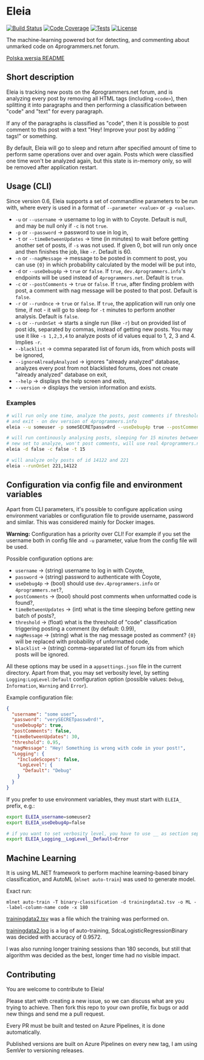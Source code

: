 # Eleia

[![Build Status](https://dev.azure.com/ktos/Eleia/_apis/build/status/ktos.Eleia?branchName=master)](https://dev.azure.com/ktos/Eleia/_build/latest?definitionId=5&branchName=master)
[![Code Coverage](https://img.shields.io/azure-devops/coverage/ktos/Eleia/5)](https://dev.azure.com/ktos/Eleia/_build?definitionId=5)
[![Tests](https://img.shields.io/azure-devops/tests/ktos/eleia/5)](https://dev.azure.com/ktos/Eleia/_build?definitionId=5)
[![License](https://img.shields.io/github/license/ktos/Eleia)](https://github.com/ktos/Eleia/blob/master/LICENSE)

The machine-learning powered bot for detecting, and commenting about unmarked
code on 4programmers.net forum.

[Polska wersja README](https://github.com/ktos/Eleia/blob/master/README.pl.md)

## Short description

Eleia is tracking new posts on the 4programmers.net forum, and is analyzing
every post by removing all HTML tags (including `<code>`), then splitting it
into paragraphs and then performing a classification between "code" and "text"
for every paragraph.

If any of the paragraphs is classified as "code", then it is possible to post
comment to this post with a text "Hey! Improve your post by adding ``` tags!"
or something.

By default, Eleia will go to sleep and return after specified amount of time
to perform same operations over and over again. Posts which were classified
one time won't be analyzed again, but this state is in-memory only, so will
be removed after application restart.

## Usage (CLI)

Since version 0.6, Eleia supports a set of commandline parameters to be run
with, where every is used in a format of `--parameter <value>` or `-p <value>`.

* `-u` or `--username` -> username to log in with to Coyote. Default is null,
and may be null only if `-c` is not `true`.
* `-p` or `--password` -> password to use in log in,
* `-t` or `--timeBetweenUpdates` -> time (in minutes) to wait before getting
another set of posts, if `-s` was not used. If given 0, bot will run only once
and then finishes the job, like `-r`. Default is 60.
* `-n` or `--nagMessage` -> message to be posted in comment to post, you can use
`{0}` in which probability calculated by the model will be put into,
* `-d` or `--useDebug4p` -> `true` or `false`. If `true`, `dev.4programmers.info`'s
endpoints will be used instead of `4programmers.net`. Default is `true`.
* `-c` or `--postComments` -> `true` or `false`. If `true`, after finding problem
with post, a comment with nag message will be posted to that post. Default is
`false`.
* `-r` or `--runOnce` -> `true` or `false`. If `true`, the application will run
only one time, if not - it will go to sleep for `-t` minutes to perform another
analysis. Default is `false`.
* `-s` or `--runOnSet` -> starts a single run (like `-r`) but on provided list of
post ids, separated by commas, instead of getting new posts. You may use it like
`-s 1,2,3,4` to analyze posts of id values equal to 1, 2, 3 and 4. Implies `-r`.
* `--blacklist` -> comma separated list of forum ids, from which posts will be
ignored,
* `--ignoreAlreadyAnalyzed` -> ignores "already analyzed" database, analyzes
every post from not blacklisted forums, does not create "already analyzed"
database on exit,
* `--help` -> displays the help screen and exits,
* `--version` -> displays the version information and exists.

### Examples

```bash
# will run only one time, analyze the posts, post comments if threshold is met
# and exit - on dev version of 4programmers.info
eleia --u someuser -p someSECRETpassw0rd --useDebug4p true --postComments true --runOnce true

# will run continously analysing posts, sleeping for 15 minutes between getting
# new set to analyze, won't post comments, will use real 4programmers.net
eleia -d false -c false -t 15

# will analyze only posts of id 14122 and 221
eleia --runOnSet 221,14122
```

## Configuration via config file and environment variables

Apart from CLI parameters, it's possible to configure application using
environment variables or configuration file to provide username, password
and similar. This was considered mainly for Docker images.

**Warning:** Configuration has a priority over CLI! For example if you set
the username both in config file and `-u` parameter, value from the config file
will be used.

Possible configuration options are:

* `username` -> (string) username to log in with Coyote,
* `password` -> (string) password to authenticate with Coyote,
* `useDebug4p` -> (bool) should use `dev.4programmers.info` or `4programmers.net`?,
* `postComments` -> (bool) should post comments when unformatted code is found?,
* `timeBetweenUpdates` -> (int) what is the time sleeping before getting new batch of posts?,
* `threshold` -> (float) what is the threshold of "code" classification triggering posting a comment (by default: 0.99),
* `nagMessage` -> (string) what is the nag message posted as comment? `{0}` will be replaced with probability of unformatted code,
* `blacklist` -> (string) comma-separated list of forum ids from which posts will be ignored.

All these options may be used in a `appsettings.json` file in the current directory.
Apart from that, you may set verbosity level, by setting `Logging:LogLevel:Default`
configuration option (possible values: `Debug`, `Information`, `Warning` and
`Error`).

Example configuration file:

```json
{
  "username": "some user",
  "password": "verySECRETpassw0rd!",
  "useDebug4p": true,
  "postComments": false,
  "timeBetweenUpdates": 30,
  "threshold": 0.95,
  "nagMessage": "Hey! Something is wrong with code in your post!",
  "Logging": {
    "IncludeScopes": false,
    "LogLevel": {
      "Default": "Debug"
    }
  }
}
```

If you prefer to use environment variables, they must start with `ELEIA_` prefix,
e.g.:

```bash
export ELEIA_username=someuser2
export ELEIA_useDebug4p=false

# if you want to set verbosity level, you have to use __ as section separator
export ELEIA_Logging__LogLevel__Default=Error
```

## Machine Learning

It is using ML.NET framework to perform machine learning-based binary classification,
and AutoML (`mlnet auto-train`) was used to generate model.

Exact run:

```batch
mlnet auto-train -T binary-classification -d trainingdata2.tsv -o ML --label-column-name code -x 180
```

[trainingdata2.tsv](https://github.com/ktos/Eleia/blob/master/trainingdata2.tsv)
was a file which the training was performed on.

[trainingdata2.log](https://github.com/ktos/Eleia/blob/master/trainingdata2.log)
is a log of auto-training, SdcaLogisticRegressionBinary was decided with
accuracy of 0.9572.

I was also running longer training sessions than 180 seconds, but still that
algorithm was decided as the best, longer time had no visible impact.

## Contributing

You are welcome to contribute to Eleia!

Please start with creating a new issue, so we can discuss what are you trying
to achieve. Then fork this repo to your own profile, fix bugs or add new things
and send me a pull request.

Every PR must be built and tested on Azure Pipelines, it is done automatically.

Published versions are built on Azure Pipelines on every new tag, I am using
SemVer to versioning releases.
